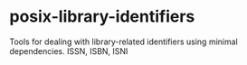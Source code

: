 # posix-library-identifiers
Tools for dealing with library-related identifiers using minimal dependencies. ISSN, ISBN, ISNI
